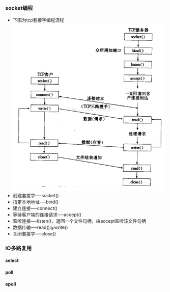 ### socket编程
- 下图为tcp套接字编程流程
![socket编程](socket编程.PNG)
- 创建套接字──socket()
- 指定本地地址──bind()
- 建立连接──connect()
- 等待客户端的连接请求──accept()
- 监听连接──listen()，返回一个文件句柄，由accept监听该文件句柄
- 数据传输──read()与write()
- 关闭套接字──close()

### IO多路复用
#### select

#### poll

#### epoll
